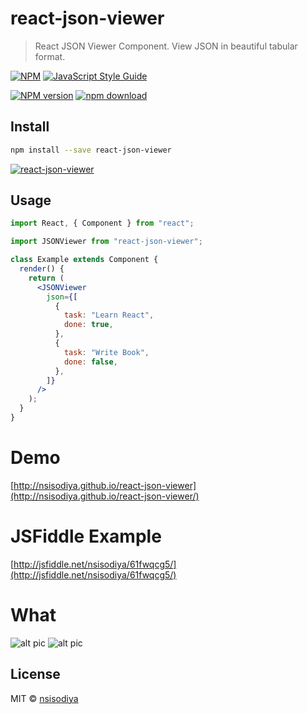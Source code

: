 # react-json-viewer

> React JSON Viewer Component. View JSON in beautiful tabular format.

[![NPM](https://img.shields.io/npm/v/react-json-viewer.svg)](https://www.npmjs.com/package/react-json-viewer) [![JavaScript Style Guide](https://img.shields.io/badge/code_style-standard-brightgreen.svg)](https://standardjs.com)

[![NPM version][npm-image]][npm-url]
[![npm download][download-image]][download-url]

[npm-image]: http://img.shields.io/npm/v/react-json-viewer.svg?style=flat-square
[npm-url]: https://npmjs.org/package/react-json-viewer
[download-image]: https://img.shields.io/npm/dm/react-json-viewer.svg?style=flat-square
[download-url]: https://npmjs.org/package/react-json-viewer

## Install

```bash
npm install --save react-json-viewer
```

[![react-json-viewer](https://nodei.co/npm/react-json-viewer.png?downloads=true)](https://npmjs.org/package/react-json-viewer)

## Usage

```jsx
import React, { Component } from "react";

import JSONViewer from "react-json-viewer";

class Example extends Component {
  render() {
    return (
      <JSONViewer
        json={[
          {
            task: "Learn React",
            done: true,
          },
          {
            task: "Write Book",
            done: false,
          },
        ]}
      />
    );
  }
}
```

# Demo

[http://nsisodiya.github.io/react-json-viewer](http://nsisodiya.github.io/react-json-viewer/)

# JSFiddle Example

[http://jsfiddle.net/nsisodiya/61fwqcg5/](http://jsfiddle.net/nsisodiya/61fwqcg5/)

# What

![alt pic](https://raw.githubusercontent.com/nsisodiya/react-json-viewer/master/pic1.png)
![alt pic](https://raw.githubusercontent.com/nsisodiya/react-json-viewer/master/pic2.png)

## License

MIT © [nsisodiya](https://github.com/nsisodiya)
